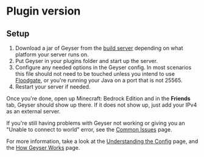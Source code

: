 # Plugin version
## Setup
1. Download a jar of Geyser from the [build server](https://ci.nukkitx.com/job/Geyser/job/master/) depending on what platform your server runs on.
2. Put Geyser in your plugins folder and start up the server.
3. Configure any needed options in the Geyser config. In most scenarios this file should not need to be touched unless you intend to use [Floodgate](https://github.com/GeyserMC/Geyser/wiki/Floodgate), or you're running your Java on a port that is not 25565.
4. Restart your server if needed.

Once you're done, open up Minecraft: Bedrock Edition and in the **Friends** tab, Geyser should show up there. If it does not show up, just add your IPv4 as an external server. 

If you're still having problems with Geyser not working or giving you an "Unable to connect to world" error, see the [Common Issues](https://github.com/GeyserMC/Geyser/wiki/Common-Issues) page.

For more information, take a look at the [Understanding the Config](https://github.com/GeyserMC/Geyser/wiki/Understanding-the-Config) page, and the [How Geyser Works](https://geysermc.org/#howitworks) page.